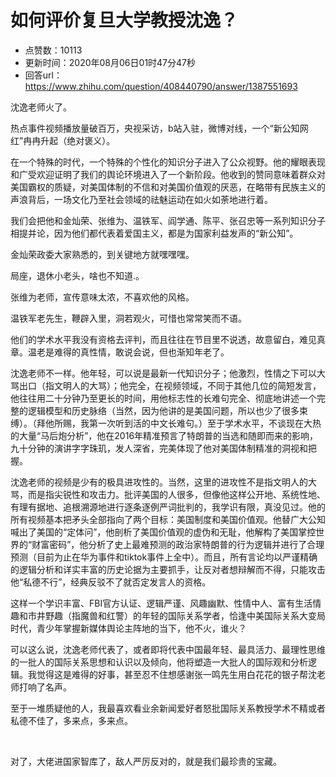 # 如何评价复旦大学教授沈逸？
- 点赞数：10113
- 更新时间：2020年08月06日01时47分47秒
- 回答url：https://www.zhihu.com/question/408440790/answer/1387551693
<body>
 <p data-pid="BJ-zfDOm">沈逸老师火了。</p>
 <p data-pid="6soSZAIP">热点事件视频播放量破百万，央视采访，b站入驻，微博对线，一个“新公知网红”冉冉升起（绝对褒义）。</p>
 <p data-pid="ygDzILUg">在一个特殊的时代，一个特殊的个性化的知识分子进入了公众视野。他的耀眼表现和广受欢迎证明了我们的舆论环境进入了一个新阶段。他收到的赞同意味着群众对美国霸权的质疑，对美国体制的不信和对美国价值观的厌恶，在略带有民族主义的声浪背后，一场文化乃至社会领域的祛魅运动在如火如荼地进行着。</p>
 <p data-pid="CtyIzgaj">我们会把他和金灿荣、张维为、温铁军、阎学通、陈平、张召忠等一系列知识分子相提并论，因为他们都代表着爱国主义，都是为国家利益发声的“新公知”。</p>
 <p data-pid="Zk9hoypH">金灿荣政委大家熟悉的，到关键地方就嘿嘿嘿。</p>
 <p data-pid="ouLX_V60">局座，退休小老头，啥也不知道.。</p>
 <p data-pid="Q49O5gLQ">张维为老师，宣传意味太浓，不喜欢他的风格。</p>
 <p data-pid="r4HYc6kW">温铁军老先生，鞭辟入里，洞若观火，可惜也常常笑而不语。</p>
 <p data-pid="nhCeTjNK">他们的学术水平我没有资格去评判，而且往往在节目里不说透，故意留白，难见真章。温老是难得的真性情，敢说会说，但也渐知年老了。</p>
 <p data-pid="6EUZciIx">沈逸老师不一样。他年轻，可以说是最新一代知识分子；他激烈，性情之下可以大骂出口（指文明人的大骂）；他完全，在视频领域，不同于其他几位的简短发言，他往往用二十分钟乃至更长的时间，用他标志性的长难句完全、彻底地讲述一个完整的逻辑模型和历史脉络（当然，因为他讲的是美国问题，所以也少了很多束缚）。（拜他所赐，我第一次听到活的中文长难句。）至于学术水平，不谈现在大热的大量“马后炮分析”，他在2016年精准预言了特朗普的当选和随即而来的影响，九十分钟的演讲字字珠玑，发人深省，完美体现了他对美国体制精准的洞视和把握。</p>
 <p data-pid="bYz4UEkA">沈逸老师的视频是少有的极具进攻性的。当然，这里的进攻性不是指文明人的大骂，而是指尖锐性和攻击力。批评美国的人很多，但像他这样公开地、系统性地、有理有据地、追根溯源地进行逐条逐例严词批判的，我学识有限，真没见过。他的所有视频基本把矛头全部指向了两个目标：美国制度和美国价值观。他替广大公知喊出了美国的“定体问”，他剖析了美国价值观的虚伪和无耻，他解构了美国掌控世界的“财富密码”，他分析了史上最难预测的政治家特朗普的行为逻辑并进行了合理预测（目前为止在华为事件和tiktok事件上全中）。而且，所有言论均以严谨精确的逻辑分析和详实丰富的历史论据为主要抓手，让反对者想辩解而不得，只能攻击他“私德不行”，经典反驳不了就否定发言人的资格。</p>
 <p data-pid="pkwAiVYH">这样一个学识丰富、FBI官方认证、逻辑严谨、风趣幽默、性情中人、富有生活情趣和市井野趣（指魔兽和红警）的年轻的国际关系学者，恰逢中美国际关系大变局时代，青少年掌握新媒体舆论主阵地的当下，他不火，谁火？</p>
 <p data-pid="HbQYULCw">可以这么说，沈逸老师代表了，或者即将代表中国最年轻、最具活力、最理性思维的一批人的国际关系思想和认识以及倾向，他将塑造一大批人的国际观和分析逻辑。我觉得这是难得的好事，甚至忍不住想感谢张一鸣先生用白花花的银子帮沈老师打响了名声。</p>
 <p data-pid="7GXozTQF">至于一堆质疑他的人，我最喜欢看业余新闻爱好者怒批国际关系教授学术不精或者私德不佳了，多来点，多来点。</p>
 <p class="ztext-empty-paragraph"><br></p>
 <p data-pid="Mt82nIdL">对了，大佬进国家智库了，敌人严厉反对的，就是我们最珍贵的宝藏。</p>
</body>